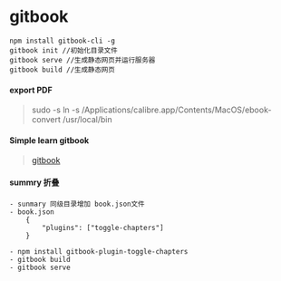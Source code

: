 # gitbook
```
npm install gitbook-cli -g
gitbook init //初始化目录文件
gitbook serve //生成静态网页并运行服务器
gitbook build //生成静态网页
```

#### export PDF
> sudo -s ln -s /Applications/calibre.app/Contents/MacOS/ebook-convert /usr/local/bin

#### Simple learn gitbook
> [gitbook](http://www.chengweiyang.cn/gitbook/index.html)

#### summry 折叠
```
- sunmary 同级目录增加 book.json文件
- book.json
    {
        "plugins": ["toggle-chapters"]
    }
    
- npm install gitbook-plugin-toggle-chapters
- gitbook build
- gitbook serve
```
